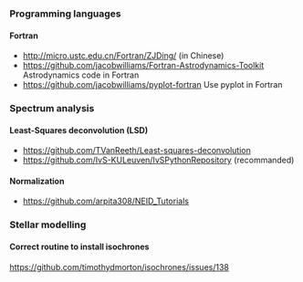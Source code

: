 ### Programming languages
#### Fortran
- http://micro.ustc.edu.cn/Fortran/ZJDing/ (in Chinese)
- https://github.com/jacobwilliams/Fortran-Astrodynamics-Toolkit Astrodynamics code in Fortran
- https://github.com/jacobwilliams/pyplot-fortran Use pyplot in Fortran

### Spectrum analysis

#### Least-Squares deconvolution (LSD)
- https://github.com/TVanReeth/Least-squares-deconvolution
- https://github.com/IvS-KULeuven/IvSPythonRepository (recommanded)

#### Normalization
- https://github.com/arpita308/NEID_Tutorials

### Stellar modelling

#### Correct routine to install isochrones
https://github.com/timothydmorton/isochrones/issues/138 
